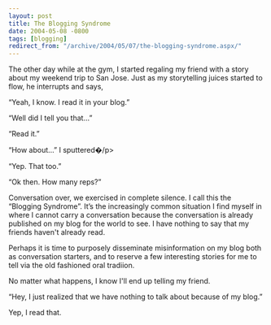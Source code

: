 ```yaml
---
layout: post
title: The Blogging Syndrome
date: 2004-05-08 -0800
tags: [blogging]
redirect_from: "/archive/2004/05/07/the-blogging-syndrome.aspx/"
---
```


The other day while at the gym, I started regaling my friend with a
story about my weekend trip to San Jose. Just as my storytelling juices
started to flow, he interrupts and says,

“Yeah, I know. I read it in your blog.”

“Well did I tell you that...”

“Read it.”

“How about...” I sputtered�/p\>

“Yep. That too.”

“Ok then. How many reps?”

Conversation over, we exercised in complete silence. I call this the
“Blogging Syndrome”. It’s the increasingly common situation I find
myself in where I cannot carry a conversation because the conversation
is already published on my blog for the world to see. I have nothing to
say that my friends haven't already read.

Perhaps it is time to purposely disseminate misinformation on my blog
both as conversation starters, and to reserve a few interesting stories
for me to tell via the old fashioned oral tradiion.

No matter what happens, I know I'll end up telling my friend.

“Hey, I just realized that we have nothing to talk about because of my
blog.”

Yep, I read that.

